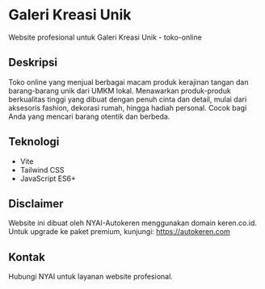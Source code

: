 # Galeri Kreasi Unik

Website profesional untuk Galeri Kreasi Unik - toko-online

## Deskripsi
Toko online yang menjual berbagai macam produk kerajinan tangan dan barang-barang unik dari UMKM lokal. Menawarkan produk-produk berkualitas tinggi yang dibuat dengan penuh cinta dan detail, mulai dari aksesoris fashion, dekorasi rumah, hingga hadiah personal. Cocok bagi Anda yang mencari barang otentik dan berbeda.

## Teknologi
- Vite
- Tailwind CSS
- JavaScript ES6+

## Disclaimer
Website ini dibuat oleh NYAI-Autokeren menggunakan domain keren.co.id.
Untuk upgrade ke paket premium, kunjungi: https://autokeren.com

## Kontak
Hubungi NYAI untuk layanan website profesional.
